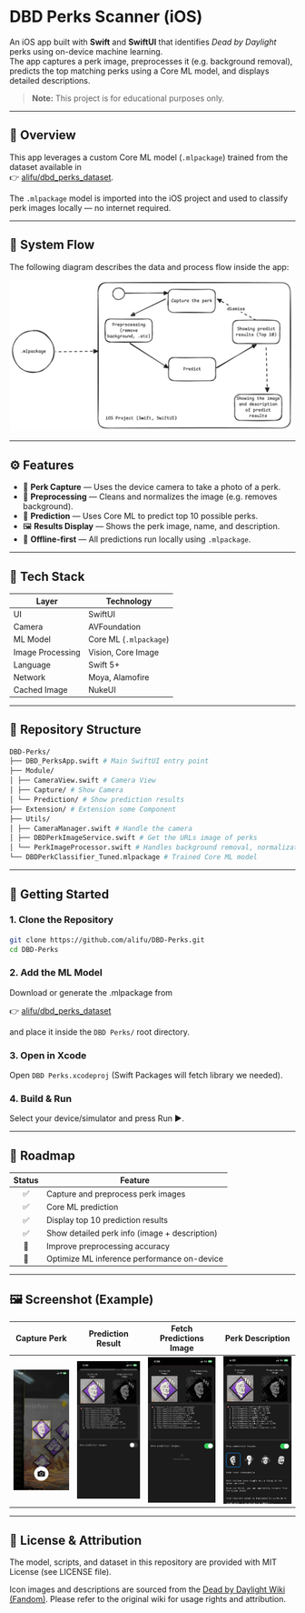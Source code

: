 # DBD Perks Scanner (iOS)

An iOS app built with **Swift** and **SwiftUI** that identifies *Dead by Daylight* perks using on-device machine learning.  
The app captures a perk image, preprocesses it (e.g. background removal), predicts the top matching perks using a Core ML model, and displays detailed descriptions.
> **Note:** This project is for educational purposes only.

---

## 🧠 Overview

This app leverages a custom Core ML model (`.mlpackage`) trained from the dataset available in  
👉 [alifu/dbd_perks_dataset](https://github.com/alifu/dbd_perks_dataset).

The `.mlpackage` model is imported into the iOS project and used to classify perk images locally — no internet required.

---

## 🧩 System Flow

The following diagram describes the data and process flow inside the app:

<img src="./doc/roadmap.png" alt="preview" width="500"/>

---

## ⚙️ Features

- 📸 **Perk Capture** — Uses the device camera to take a photo of a perk.
- 🧽 **Preprocessing** — Cleans and normalizes the image (e.g. removes background).
- 🔮 **Prediction** — Uses Core ML to predict top 10 possible perks.
- 🖼️ **Results Display** — Shows the perk image, name, and description.
- 💾 **Offline-first** — All predictions run locally using `.mlpackage`.

---

## 🧱 Tech Stack

| Layer | Technology |
|-------|-------------|
| UI | SwiftUI |
| Camera | AVFoundation |
| ML Model | Core ML (`.mlpackage`) |
| Image Processing | Vision, Core Image |
| Language | Swift 5+ |
| Network | Moya, Alamofire |
| Cached Image | NukeUI |

---

## 📂 Repository Structure

```bash
DBD-Perks/
├── DBD_PerksApp.swift # Main SwiftUI entry point
├── Module/
│ ├── CameraView.swift # Camera View
│ ├── Capture/ # Show Camera
│ └── Prediction/ # Show prediction results
├── Extension/ # Extension some Component
├── Utils/
│ ├── CameraManager.swift # Handle the camera
│ ├── DBDPerkImageService.swift # Get the URLs image of perks
│ └── PerkImageProcessor.swift # Handles background removal, normalization, etc.
└── DBDPerkClassifier_Tuned.mlpackage # Trained Core ML model
```

---

## 🚀 Getting Started

### 1. Clone the Repository
```bash
git clone https://github.com/alifu/DBD-Perks.git
cd DBD-Perks
```

### 2. Add the ML Model

Download or generate the .mlpackage from

👉 [alifu/dbd_perks_dataset](https://github.com/alifu/dbd_perks_dataset)

and place it inside the `DBD Perks/` root directory.

### 3. Open in Xcode

Open `DBD Perks.xcodeproj` (Swift Packages will fetch library we needed).

### 4. Build & Run

Select your device/simulator and press Run ▶️.

---

## 🧪 Roadmap
| Status | Feature |
|:-------:|-----|
|✅|Capture and preprocess perk images|
|✅|Core ML prediction|
|✅|Display top 10 prediction results|
|✅|Show detailed perk info (image + description)|
|🚧|Improve preprocessing accuracy|
|🚧|Optimize ML inference performance on-device|

---

## 🖼️ Screenshot (Example)

| Capture Perk | Prediction Result | Fetch Predictions Image | Perk Description |
|:-------:|:-----:|:-----:|:-----:|
|<img src="./doc/sample_1.jpg" alt="preview_1" width="500"/>|<img src="./doc/sample_2.jpg" alt="preview_2" width="500"/>|<img src="./doc/sample_3.jpg" alt="preview_3" width="500"/>|<img src="./doc/sample_4.jpg" alt="preview_4" width="500"/>|

---

## 🎯 License & Attribution

The model, scripts, and dataset in this repository are provided with MIT License (see LICENSE file).

Icon images and descriptions are sourced from the [Dead by Daylight Wiki (Fandom)](https://deadbydaylight.fandom.com).
Please refer to the original wiki for usage rights and attribution.